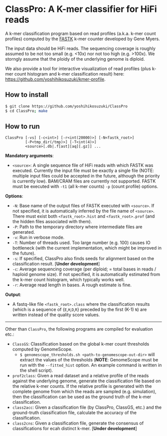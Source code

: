 # ClassPro: A K-mer classifier for HiFi reads


A k-mer classification program based on read profiles (a.k.a. k-mer count profiles) computed by the [FASTK](https://github.com/thegenemyers/FASTK) k-mer counter developed by Gene Myers.

The input data should be HiFi reads. The sequencing coverage is roughly assumed to be not too small (e.g. <10x) nor not too high (e.g. >100x). We storngly assume that the ploidy of the underlying genome is diploid.

We also provide a tool for interactive visualization of read profiles (plus k-mer count histogram and k-mer classification result) here: https://github.com/yoshihikosuzuki/kmer-profile.

## How to install 

``` bash
$ git clone https://github.com/yoshihikosuzuki/ClassPro
$ cd ClassPro; make
```

## How to run

```text
ClassPro [-vs] [-c<int>] [-r<int(20000)>] [-N<fastk_root>]
         [-P<tmp_dir(/tmp)>] [-T<int(4)>]
         <source>[.db|.f[ast][aq][.gz]] ...
```

**Mandatory arguments**:

- `<source>`: A single sequence file of HiFi reads with which FASTK was executed. Currently the input file must be exactly a single file (NOTE: multiple input files could be accepted in the future, although the priority is currently low). BAM/CRAM files are currently not supported. FASTK must be executed with `-t1` (all k-mer counts) `-p` (count profile) options. 

**Options**:

- `-N`: Base name of the output files of FASTK executed with `<source>`. If not specified, it is automatically inferred by the file name of `<source>`. There must exist both `<fastk_root>.hist` and `<fastk_root>.prof` (and the hidden files associated with them).
- `-P`: Path to the temporary directory where intermediate files are generated.
- `-v`: Run in verbose mode.
- `-T`: Number of threads used. Too large number (e.g. 100) causes IO bottleneck (with the current implementation, which might be improved in the future).
- `-s`: If specified, ClassPro also finds seeds for alignment based on the classification result. [**Under development**]
- `-c`: Average sequencing coverage (per diploid; = total bases in reads / haploid genome size). If not specified, it is automatically estimated from the k-mer count histogram, which typically works well.
- `-r`: Average read length in bases. A rough estimate is fine.

**Output**:

- A fastq-like file `<fastk_root>.class` where the classification results (which is a sequence of {`E`,`H`,`D`,`R`} preceded by the first (K-1) `N`) are written instead of the quality score values.

---

Other than `ClassPro`, the following programs are compiled for evaluation etc.:

- `ClassGS`: Classification based on the global k-mer count thresholds computed by GenomeScope.
  - `$ genomescope_thresholds.sh <path-to-genomescope-out-dir>` will extract the values of the thresholds (**NOTE**: GenomeScope must be run with the `--fitted_hist` option. An example command is written in the shell script).
- `prof2class`: Given a read dataset and a relative profile of the reads against the underlying genome, generate the classification file based on the relative k-mer counts. If the relative profile is generated with the complete genome from which the reads are sampled (e.g. simulation), then the classification can be used as the ground truth of the k-mer classification.
- `class2acc`: Given a classification file (by ClassPro, ClassGS, etc.) and the ground-truth classification file, calculate the accuracy of the classification.
- `class2cns`: Given a classification file, generate the consensus of classifications for ecah distinct k-mer. [**Under development**]